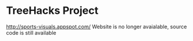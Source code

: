# TreeHacks Project
http://sports-visuals.appspot.com/
Website is no longer avaialable, source code is still available
